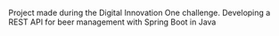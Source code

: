 Project made during the Digital Innovation One challenge. Developing a REST API for beer management with Spring Boot in Java
